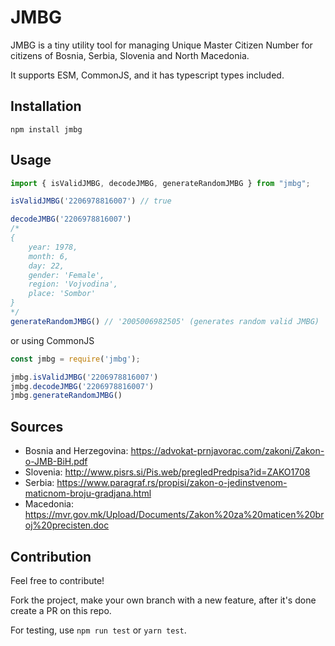 # JMBG

JMBG is a tiny utility tool for managing Unique Master Citizen Number for citizens of Bosnia, Serbia, Slovenia and North Macedonia.

It supports ESM, CommonJS, and it has typescript types included.

## Installation

```
npm install jmbg
```

## Usage

```ts
import { isValidJMBG, decodeJMBG, generateRandomJMBG } from "jmbg";

isValidJMBG('2206978816007') // true

decodeJMBG('2206978816007')
/*
{ 
    year: 1978,
    month: 6,
    day: 22,
    gender: 'Female',
    region: 'Vojvodina',
    place: 'Sombor'
}
*/
generateRandomJMBG() // '2005006982505' (generates random valid JMBG)
```

or using CommonJS

```js
const jmbg = require('jmbg');

jmbg.isValidJMBG('2206978816007')
jmbg.decodeJMBG('2206978816007')
jmbg.generateRandomJMBG()

```

## Sources


- Bosnia and Herzegovina: https://advokat-prnjavorac.com/zakoni/Zakon-o-JMB-BiH.pdf 
- Slovenia: http://www.pisrs.si/Pis.web/pregledPredpisa?id=ZAKO1708
- Serbia: https://www.paragraf.rs/propisi/zakon-o-jedinstvenom-maticnom-broju-gradjana.html
- Macedonia: https://mvr.gov.mk/Upload/Documents/Zakon%20za%20maticen%20broj%20precisten.doc

## Contribution

Feel free to contribute!

Fork the project, make your own branch with a new feature, after it's done create a PR on this repo.

For testing, use `npm run test` or `yarn test`.